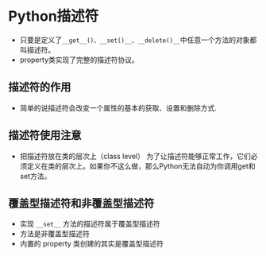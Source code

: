 # Python描述符

- 只要是定义了`__get__()、__set()__、__delete()__`中任意一个方法的对象都叫描述符。
- property类实现了完整的描述符协议。

## 描述符的作用

- 简单的说描述符会改变一个属性的基本的获取、设置和删除方式.

## 描述符使用注意

- 把描述符放在类的层次上（class level）
为了让描述符能够正常工作，它们必须定义在类的层次上。如果你不这么做，那么Python无法自动为你调用get和set方法。

## 覆盖型描述符和非覆盖型描述符

- 实现 `__set__` 方法的描述符属于覆盖型描述符
- 方法是非覆盖型描述符
- 内置的 property 类创建的其实是覆盖型描述符